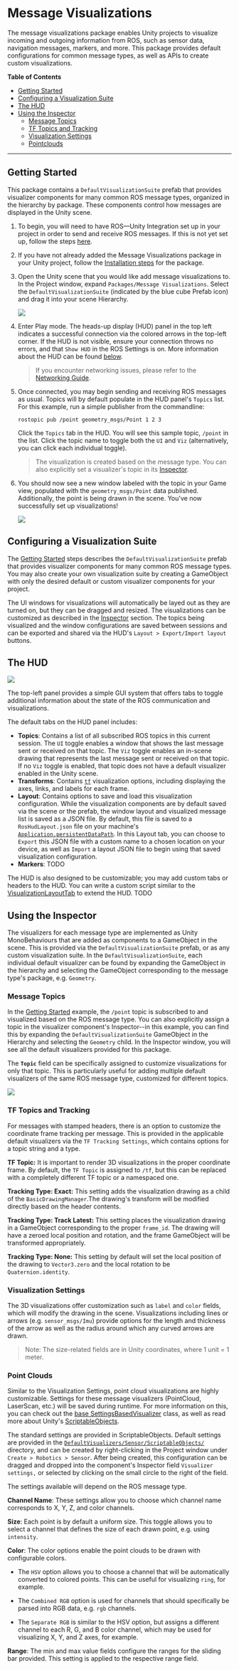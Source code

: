 # Message Visualizations

The message visualizations package enables Unity projects to visualize incoming and outgoing information from ROS, such as sensor data, navigation messages, markers, and more. This package provides default configurations for common message types, as well as APIs to create custom visualizations.

**Table of Contents**
- [Getting Started](#getting-started)
- [Configuring a Visualization Suite](#configuring-a-visualization-suite)
- [The HUD](#the-hud)
- [Using the Inspector](#using-the-inspector)
  - [Message Topics](#message-topics)
  - [TF Topics and Tracking](#tf-topics-and-tracking)
  - [Visualization Settings](#visualization-settings)
  - [Pointclouds](#pointclouds)

---

## Getting Started

This package contains a `DefaultVisualizationSuite` prefab that provides visualizer components for many common ROS message types, organized in the hierarchy by package. These components control how messages are displayed in the Unity scene.

1. To begin, you will need to have ROS—Unity Integration set up in your project in order to send and receive ROS messages. If this is not yet set up, follow the steps [here](https://github.com/Unity-Technologies/Unity-Robotics-Hub/blob/main/tutorials/ros_unity_integration/README.md).
2. If you have not already added the Message Visualizations package in your Unity project, follow the [Installation steps](../../README.md#Installation) for the package.
3. Open the Unity scene that you would like add message visualizations to. In the Project window, expand `Packages/Message Visualizations`. Select the `DefaultVisualizationSuite` (indicated by the blue cube Prefab icon) and drag it into your scene Hierarchy.

    ![](../images~/VizPrefab.png)

4. Enter Play mode. The heads-up display (HUD) panel in the top left indicates a successful connection via the colored arrows in the top-left corner. If the HUD is not visible, ensure your connection throws no errors, and that `Show HUD` in the ROS Settings is on. More information about the HUD can be found [below](#the-hud).

    > If you encounter networking issues, please refer to the [Networking Guide](https://github.com/Unity-Technologies/Unity-Robotics-Hub/blob/main/tutorials/ros_unity_integration/network.md).

5. Once connected, you may begin sending and receiving ROS messages as usual. Topics will by default populate in the HUD panel's `Topics` list. For this example, run a simple publisher from the commandline:
    ```
    rostopic pub /point geometry_msgs/Point 1 2 3
    ```

    Click the `Topics` tab in the HUD. You will see this sample topic, `/point` in the list. Click the topic name to toggle both the `UI` and `Viz` (alternatively, you can click each individual toggle).

    > The visualization is created based on the message type. You can also explicitly set a visualizer's topic in its [Inspector](#using-the-inspector).

6. You should now see a new window labeled with the topic in your Game view, populated with the `geometry_msgs/Point` data published. Additionally, the point is being drawn in the scene. You've now successfully set up visualizations!

    ![](../images~/VizPoint.png)


## Configuring a Visualization Suite

The [Getting Started](#getting-started) steps describes the `DefaultVisualizationSuite` prefab that provides visualizer components for many common ROS message types. You may also create your own visualization suite by creating a GameObject with only the desired default or custom visualizer components for your project.

The UI windows for visualizations will automatically be layed out as they are turned on, but they can be dragged and resized. The visualizations can be customized as described in the [Inspector](#using-the-inspector) section. The topics being visualized and the window configurations are saved between sessions and can be exported and shared via the HUD's `Layout > Export/Import layout` buttons.

## The HUD

![](../images~/VizHud.png)

<!-- ![](../images~/HudAreas.png) -->

The top-left panel provides a simple GUI system that offers tabs to toggle additional information about the state of the ROS communication and visualizations.

The default tabs on the HUD panel includes:

- **Topics**: Contains a list of all subscribed ROS topics in this current session. The `UI` toggle enables a window that shows the last message sent or received on that topic. The `Viz` toggle enables an in-scene drawing that represents the last message sent or received on that topic. If no `Viz` toggle is enabled, that topic does not have a default visualizer enabled in the Unity scene.
- **Transforms**: Contains [`tf`](http://wiki.ros.org/tf) visualization options, including displaying the axes, links, and labels for each frame.
- **Layout**: Contains options to save and load this visualization configuration. While the visualization components are by default saved via the scene or the prefab, the window layout and visualized message list is saved as a JSON file. By default, this file is saved to a `RosHudLayout.json` file on your machine's [`Application.persistentDataPath`](https://docs.unity3d.com/ScriptReference/Application-persistentDataPath.html). In this Layout tab, you can choose to `Export` this JSON file with a custom name to a chosen location on your device, as well as `Import` a layout JSON file to begin using that saved visualization configuration.
- **Markers**: TODO

The HUD is also designed to be customizable; you may add custom tabs or headers to the HUD. You can write a custom script similar to the [VisualizationLayoutTab](../Runtime/Scripts/VisualizationLayoutTab.cs) to extend the HUD. TODO

## Using the Inspector

The visualizers for each message type are implemented as Unity MonoBehaviours that are added as components to a GameObject in the scene. This is provided via the `DefaultVisualizationSuite` prefab, or as any custom visualization suite. In the `DefaultVisualizationSuite`, each individual default visualizer can be found by expanding the GameObject in the hierarchy and selecting the GameObject corresponding to the message type's package, e.g. `Geometry`.

### Message Topics

In the [Getting Started](#getting-started) example, the `/point` topic is subscribed to and visualized based on the ROS message type. You can also explicitly assign a topic in the visualizer component's Inspector--in this example, you can find this by expanding the `DefaultVisualizationSuite` GameObject in the Hierarchy and selecting the `Geometry` child. In the Inspector window, you will see all the default visualizers provided for this package.

The **`Topic`** field can be specifically assigned to customize visualizations for only that topic. This is particularly useful for adding multiple default visualizers of the same ROS message type, customized for different topics.

![](../images~/VizPointInspector.png)

### TF Topics and Tracking

For messages with stamped headers, there is an option to customize the coordinate frame tracking per message. This is provided in the applicable default visualizers via the `TF Tracking Settings`, which contains options for a topic string and a type.

**TF Topic:** It is important to render 3D visualizations in the proper coordinate frame. By default, the `TF Topic` is assigned to `/tf`, but this can be replaced with a completely different TF topic or a namespaced one.

**Tracking Type: Exact:** This setting adds the visualization drawing as a child of the `BasicDrawingManager`.The drawing's transform will be modified directly based on the header contents.

**Tracking Type: Track Latest:** This setting places the visualization drawing in a GameObject corresponding to the proper `frame_id`. The drawing will have a zeroed local position and rotation, and the frame GameObject will be transformed appropriately.

**Tracking Type: None:** This setting by default will set the local position of the drawing to `Vector3.zero` and the local rotation to be `Quaternion.identity`.

### Visualization Settings

The 3D visualizations offer customization such as `label` and `color` fields, which will modify the drawing in the scene. Visualizations including lines or arrows (e.g. `sensor_msgs/Imu`) provide options for the length and thickness of the arrow as well as the radius around which any curved arrows are drawn.

> Note: The size-related fields are in Unity coordinates, where 1 unit = 1 meter.

### Point Clouds

Similar to the Visualization Settings, point cloud visualizations are highly customizable. Settings for these message visualizers (PointCloud, LaserScan, etc.) will be saved during runtime. For more information on this, you can check out the [base SettingsBasedVisualizer](../Runtime/Scripts/DrawingVisualizerWithSettings.cs) class, as well as read more about Unity's [ScriptableObjects](https://docs.unity3d.com/Manual/class-ScriptableObject.html).

The standard settings are provided in ScriptableObjects. Default settings are provided in the [`DefaultVisualizers/Sensor/ScriptableObjects/`](../Runtime/DefaultVisualizers/Sensor/ScriptableObjects/) directory, and can be created by right-clicking in the Project window under `Create > Robotics > Sensor`. After being created, this configuration can be dragged and dropped into the component's Inspector field `Visualizer settings,` or selected by clicking on the small circle to the right of the field.

The settings available will depend on the ROS message type.

**Channel Name**: These settings allow you to choose which channel name corresponds to X, Y, Z, and color channels.

**Size**: Each point is by default a uniform size. This toggle allows you to select a channel that defines the size of each drawn point, e.g. using `intensity`.

**Color**: The color options enable the point clouds to be drawn with configurable colors.

  - The `HSV` option allows you to choose a channel that will be automatically converted to colored points. This can be useful for visualizing `ring`, for example.

  - The `Combined RGB` option is used for channels that should specifically be parsed into RGB data, e.g. `rgb` channels.

  - The `Separate RGB` is similar to the HSV option, but assigns a different channel to each R, G, and B color channel, which may be used for visualizing X, Y, and Z axes, for example.

**Range**: The min and max value fields configure the ranges for the sliding bar provided. This setting is applied to the respective range field.